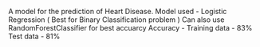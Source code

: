 A model for the prediction of Heart Disease.
Model used - Logistic Regression ( Best for Binary Classification problem )
             Can also use RandomForestClassifier for best accuarcy
Accuracy -   Training data - 83% 
             Test data - 81%
             
